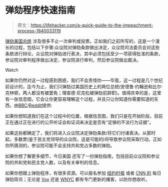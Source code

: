 # 弹劾程序快速指南

> 原文：<https://lifehacker.com/a-quick-guide-to-the-impeachment-process-1840033119>

[弹劾美国总统](https://lifehacker.com/how-to-impeach-a-president-1834123053) 涉及很多不止一次审判或投票。正如我们之前所写的，这是一个漫长的过程，包括以下步骤:众议院对弹劾条款做出决定，众议院司法委员会对这些条款进行辩论，众议院对弹劾进行表决，其中必须包括至少一项获得批准的条款，参议院对审判程序做出决定，参议院进行审判，然后参议院做出裁决。

Watch

如果你仍然对这一过程感到困惑，我们不会责怪你——毕竟，这一过程是几个世纪前设计的，迄今为止，我们只弹劾过美国历史上的两位总统(安德鲁·约翰逊和比尔·克林顿，两人都没有被罢免；理查德·尼克松被弹劾前辞职)。值得庆幸的是，这里有一张信息图，它会让你更容易理解这个过程，并且只让你知道你需要知道的东西，由[BBC](https://www.bbc.com/news/world-us-canada-39945744)/[Reddit](https://www.reddit.com/r/coolguides/comments/dz8tua/what_happens_next_in_impeachment_process/)提供:

如果你想知道我们在这个过程中的位置，根据信息图，我们只是在开始阶段，目前正在通过正在进行的公开听证会和证词来决定是否有“足够的不法行为证据”。

如果这些都确定了，我们将进入众议院决定弹劾条款/将它们付诸表决。从那时起，多数票(鉴于民主党领导的众议院，这是可能的)将导致参议院采取行动。正如你所猜测的，参议院可能不会支持共和党占多数的弹劾。

如果你想了解更多细节，今日美国 还写了一份弹劾指南，包括目前众议院和参议院的共和党和民主党人数，以及有关审判的信息。

如果你想跟上弹劾程序，有很多资源。可以报名参加 [纽约时报](https://www.nytimes.com/newsletters/impeachment-briefing) 或者 [CNN 的](https://www.cnn.com/specials/impeachment-watch-newsletter) 每日弹劾简讯；无论是 [Vox](https://www.vox.com/impeachment-explained-podcast) 还是 [WNYC](https://www.wnycstudios.org/podcasts/impeachment-daily-podcast) 都有专门更新的播客，以防你想收听。